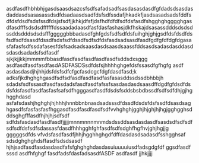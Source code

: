 asdfasdfhbhbhjgasdsaasdsazcsfsdfsafadsadfsasdasasdasdfgfdadsdsasdasdaddasdsasasassdsdfdsadaasdsadfdsfsdfssdafjhkadkfjasdsasadsadsfddfsdfdsfdsdfsdsfssdfdsjsfsdfjjkhkjdfsfjdsfhdfdfdfsdfdsfasdfshgghghgggghgasdfasdfffsdsdsdffffffdssaadadaasdfasfdasfashasjdkfhskajdsasassdddsdsdsdssddsdddsdsdsfffgggggbbbadasdfghfgdsfsdfsdfdsfuihghjghjgsdfdsfdsdfdsfsdfsdfdsasdfdssdfsdsfsdfdssdfsdfsdfdsfasdsadsasdfasdfgdfgfdfdgfdgasasfafasfsdfssdafasesfdsfsadsadsaasdasdsaasdsaassfddsasdsadasdasddasdsdasdsadadsfsdfasdf sjkjkjjkkjmmmmfbbasdfasdfasdfasdfasdfasdfsddsdxsggg
asdfasdfasdfasdfasdASDFASDSsdfdsfsjhhhhghgefdsfssasdfgfhgfg
asdf asdasdasdjhjhhjdsfdsfsdfcfgcfasdcgcfdgfdasdfasd;k adksfjkdhghghgasdfsdfsdfasdfasdfasdfasfasasddssdssdbhbbjh
sdadsfsdfssasdfasdfasdadsfasdfasdfafssfsasdasdasdsaasdffdgdfgfdsdfdsdsfdsfasdfasdfasfasfsafsdfhgggasdfasdfdsdsfsddsbsbdbssdfsdfsdfdhjgjhghgghdasd
asfafsdashjhghghjhjhhhjhnnbbnbnasdsadsssdfdssdfdsdsfdsfssdfdsasdsaghgasdfsfasfasfasfhggasdfasdfasdfasdfsdfvvhghghjgghjhjghjhjhgjgghgghsdddsghgfffasdfhjhjhjsdfsdf
sdfdsfasdasdfasdfasdfjjjjjmnnmnnnmnmdsdssddsasdasdasdfsasdsdfsdfsdfsdfsdfdsfsdfsdassasfdasdfhhhgghfghfasdfsdfsdghfhgfhvjghjhgjjg
gggggsdfds
vfvdsfasdfasdfjhhjhgghhghgdfdffdasdasdsadasdfsshgghsaf
sdsdghghghdsffasdfsdsdsasdf
hjhjsadfasdfasdasdasdfafsfghghghdasdasuiuuuuiusdfadsgdgfdf
ggsdfasdf
sssd
asdfhfghgf
fasdfadsfdasfadsasdfASDF
asdfasdf
jjhkjjjj
